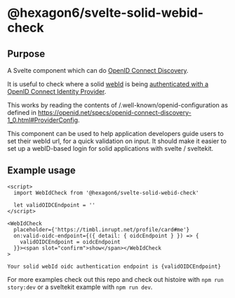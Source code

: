 # @hexagon6/svelte-solid-webid-check

## Purpose

A Svelte component which can do [OpenID Connect Discovery](https://openid.net/specs/openid-connect-discovery-1_0.html#ProviderConfig).

It is useful to check where a solid [webId](https://solidproject.org/TR/oidc#concepts-webids) is being [authenticated with a OpenID Connect Identity Provider](https://solid.github.io/webid-profile/#identity-provider).

This works by reading the contents of /.well-known/openid-configuration as defined in https://openid.net/specs/openid-connect-discovery-1_0.html#ProviderConfig.

This component can be used to help application developers guide users to set their webId url, for a quick validation on input. It should make it easier to set up a webID-based login for solid applications with svelte / sveltekit.

## Example usage

```svelte
<script>
  import WebIdCheck from '@hexagon6/svelte-solid-webid-check'

  let validOIDCEndpoint = ''
</script>

<WebIdCheck
  placeholder={'https://timbl.inrupt.net/profile/card#me'}
  on:valid-oidc-endpoint={({ detail: { oidcEndpoint } }) => {
    validOIDCEndpoint = oidcEndpoint
  }}><span slot="confirm">show</span></WebIdCheck
>

Your solid webId oidc authentication endpoint is {validOIDCEndpoint}
```

For more examples check out this repo and check out histoire with `npm run story:dev` or a sveltekit example with `npm run dev`.
